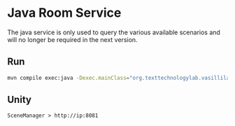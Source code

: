 # Java Room Service
The java service is only used to query the various available scenarios and will no longer be required in the next version.

## Run

```bash title="Run the Java Service (Port: 8081)"
mvn compile exec:java -Dexec.mainClass="org.texttechnologylab.vasillilab.VaSiLliLab"
```

## Unity

`SceneManager > http://ip:8081`